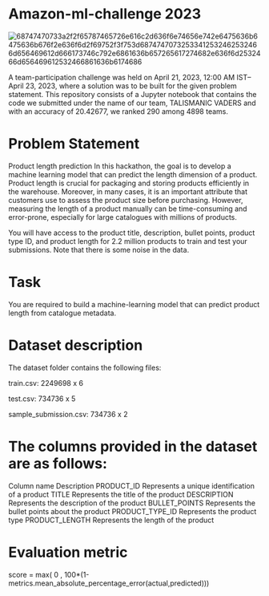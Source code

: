 # Amazon-ml-challenge 2023
![68747470733a2f2f65787465726e616c2d636f6e74656e742e6475636b6475636b676f2e636f6d2f69752f3f753d68747470732533412532462532466d656469612d666173746c792e6861636b657265617274682e636f6d2532466d656469612532466861636b6174686](https://github.com/user-attachments/assets/a035380a-4b0b-48ed-a3fe-f6212c437ac1)


A team-participation challenge was held on April 21, 2023, 12:00 AM IST–April 23, 2023, where a solution was to be built for the given problem statement. This repository consists of a Jupyter notebook that contains the code we submitted under the name of our team, TALISMANIC VADERS and with an accuracy of 20.42677, we ranked 290 among 4898 teams.

# Problem Statement
Product length prediction
In this hackathon, the goal is to develop a machine learning model that can predict the length dimension of a product. Product length is crucial for packaging and storing products efficiently in the warehouse. Moreover, in many cases, it is an important attribute that customers use to assess the product size before purchasing. However, measuring the length of a product manually can be time-consuming and error-prone, especially for large catalogues with millions of products.

You will have access to the product title, description, bullet points, product type ID, and product length for 2.2 million products to train and test your submissions. Note that there is some noise in the data.

# Task
You are required to build a machine-learning model that can predict product length from catalogue metadata.

# Dataset description
The dataset folder contains the following files:

train.csv: 2249698 x 6

test.csv: 734736 x 5

sample_submission.csv: 734736 x 2

# The columns provided in the dataset are as follows:

Column name	Description
PRODUCT_ID	Represents a unique identification of a product
TITLE	Represents the title of the product
DESCRIPTION	Represents the description of the product
BULLET_POINTS	Represents the bullet points about the product
PRODUCT_TYPE_ID	Represents the product type
PRODUCT_LENGTH	Represents the length of the product

# Evaluation metric
score = max( 0 , 100*(1-metrics.mean_absolute_percentage_error(actual,predicted)))
